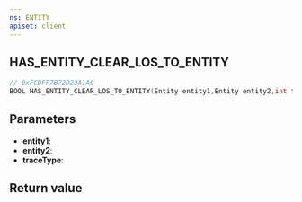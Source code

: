 ```yaml
---
ns: ENTITY
apiset: client
---
```

## HAS_ENTITY_CLEAR_LOS_TO_ENTITY

```c
// 0xFCDFF7B72D23A1AC
BOOL HAS_ENTITY_CLEAR_LOS_TO_ENTITY(Entity entity1,Entity entity2,int traceType);
```


## Parameters
* **entity1**:
* **entity2**:
* **traceType**:

## Return value

